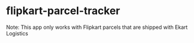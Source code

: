 # flipkart-parcel-tracker

Note: This app only works with Flipkart parcels that are shipped with Ekart Logistics

